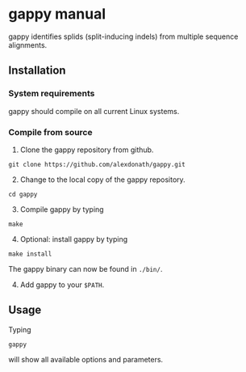 # gappy manual

gappy identifies splids (split-inducing indels) from multiple sequence alignments.

## Installation

### System requirements

gappy should compile on all current Linux systems.

### Compile from source

1. Clone the gappy repository from github.
```
git clone https://github.com/alexdonath/gappy.git
```
2. Change to the local copy of the gappy repository.
```
cd gappy
```
3. Compile gappy by typing
```
make
```
4. Optional: install gappy by typing
```
make install
```
The gappy binary can now be found in `./bin/`.

4. Add gappy to your `$PATH`.

## Usage

Typing
```
gappy
```

will show all available options and parameters.